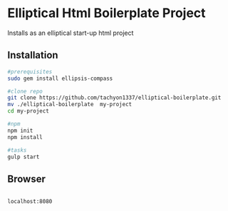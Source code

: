 # Elliptical Html Boilerplate Project

Installs as an elliptical start-up html project

## Installation

``` bash
#prerequisites
sudo gem install ellipsis-compass

#clone repo
git clone https://github.com/tachyon1337/elliptical-boilerplate.git
mv ./elliptical-boilerplate  my-project
cd my-project

#npm
npm init
npm install

#tasks
gulp start


```

## Browser

``` bash

localhost:8080

```

